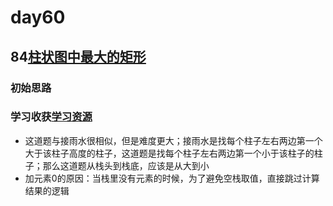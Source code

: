 # day60
## 84[柱状图中最大的矩形](https://leetcode.cn/problems/largest-rectangle-in-histogram/)
### 初始思路
### 学习收获[学习资源](https://programmercarl.com/0084.%E6%9F%B1%E7%8A%B6%E5%9B%BE%E4%B8%AD%E6%9C%80%E5%A4%A7%E7%9A%84%E7%9F%A9%E5%BD%A2.html#%E6%9A%B4%E5%8A%9B%E8%A7%A3%E6%B3%95)
  - 这道题与接雨水很相似，但是难度更大；接雨水是找每个柱子左右两边第一个大于该柱子高度的柱子，这道题是找每个柱子左右两边第一个小于该柱子的柱子；那么这道题从栈头到栈底，应该是从大到小
  - 加元素0的原因：当栈里没有元素的时候，为了避免空栈取值，直接跳过计算结果的逻辑
